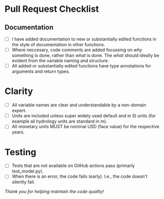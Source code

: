 # Pull Request Checklist

## Documentation
- [ ] I have added documentation to new or substantially edited functions in the style of documentation in other functions.
- [ ] Where neccesary, code comments are added focussing on *why* something is done, rather than *what* is done. The *what* should ideally be evident from the variable naming and structure.
- [ ] All added or substantially edited functions have type annotations for arguments and return types.

# Clarity
- [ ] All variable names are clear and understandable by a non-domain expert.
- [ ] Units are included unless super widely used default and in SI units (for example all hydrology units are standard in m).
- [ ] All monetary units MUST be nominal USD (face value) for the respective years.

# Testing
- [ ] Tests that are not available on GitHub actions pass (primarly test_model.py).
- [ ] When there is an error, the code fails (early). I.e., the code doesn't silently fail.

*Thank you for helping maintain the code quality!*